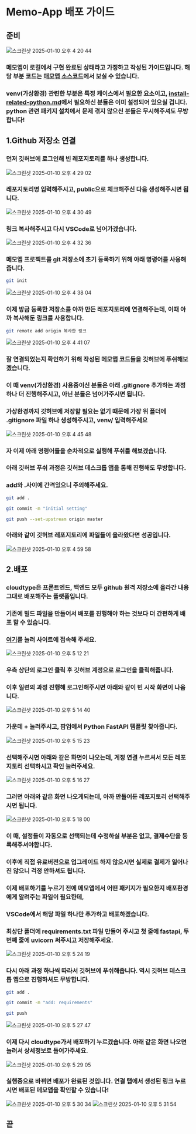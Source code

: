 # Memo-App 배포 가이드

## 준비

![스크린샷 2025-01-10 오후 4 20 44](https://github.com/user-attachments/assets/d7cbdd5f-5b8e-4f7c-8185-17bb04e5685a)

### 메모앱이 로컬에서 구현 완료된 상태라고 가정하고 작성된 가이드입니다. 해당 부분 코드는 [매모앱 소스코드](https://github.com/SuperCoding-Bootcamp/SuperCoding/tree/main/code/memo-app)에서 보실 수 있습니다.

### venv(가상환경) 관련한 부분은 특정 케이스에서 필요한 요소이고, [install-related-python.md](https://github.com/SuperCoding-Bootcamp/SuperCoding/blob/main/manual/install-related-python.md)에서 필요하신 분들은 이미 설정되어 있으실 겁니다. python 관련 패키지 설치에서 문제 겪지 않으신 분들은 무시해주셔도 무방합니다!

## 1.Github 저장소 연결

### 먼저 깃허브에 로그인해 빈 레포지토리를 하나 생성합니다.

![스크린샷 2025-01-10 오후 4 29 02](https://github.com/user-attachments/assets/b462dbee-7054-4e0f-9822-aa7bb419b912)

### 레포지토리명 입력해주시고, public으로 체크해주신 다음 생성해주시면 됩니다.

![스크린샷 2025-01-10 오후 4 30 49](https://github.com/user-attachments/assets/dc292c15-6252-4b09-8fee-a6e38f46b0ae)

### 링크 복사해주시고 다시 VSCode로 넘어가겠습니다.

![스크린샷 2025-01-10 오후 4 32 36](https://github.com/user-attachments/assets/18d13b88-828c-4b38-8651-7aefce1be0cd)

### 메모앱 프로젝트를 git 저장소에 초기 등록하기 위해 아래 명령어를 사용해줍니다.

```bash
git init
```

![스크린샷 2025-01-10 오후 4 38 04](https://github.com/user-attachments/assets/f3d2ce94-784b-4c95-9292-f27b4a923bba)

### 이제 방금 등록한 저장소를 아까 만든 레포지토리에 연결해주는데, 이때 아까 복사해둔 링크를 사용합니다.

```bash
git remote add origin 복사한 링크
```

![스크린샷 2025-01-10 오후 4 41 07](https://github.com/user-attachments/assets/f157dfff-eab1-4ccd-aeaa-5c8903202602)

### 잘 연결되었는지 확인하기 위해 작성된 메모앱 코드들을 깃허브에 푸쉬해보겠습니다.

### 이 때 venv(가상환경) 사용중이신 분들은 아래 .gitignore 추가하는 과정 하나 더 진행해주시고, 아닌 분들은 넘어가주시면 됩니다.

### 가상환경까지 깃허브에 저장할 필요는 없기 때문에 가장 위 폴더에 .gitignore 파일 하나 생성해주시고, venv/ 입력해주세요

![스크린샷 2025-01-10 오후 4 45 48](https://github.com/user-attachments/assets/d3158a7d-afb4-4600-b18d-29c7f5dbecbd)

### 자 이제 아래 명령어들을 순차적으로 실행해 푸쉬를 해보겠습니다.

### 아래 깃허브 푸쉬 과정은 깃허브 데스크톱 앱을 통해 진행해도 무방합니다.

### add와 .사이에 간격있으니 주의해주세요.

```bash
git add .
```

```bash
git commit -m "initial setting"
```

```bash
git push --set-upstream origin master
```

### 아래와 같이 깃허브 레포지토리에 파일들이 올라왔다면 성공입니다.

![스크린샷 2025-01-10 오후 4 59 58](https://github.com/user-attachments/assets/ca8ff061-268e-4e6e-a202-8647c1fef7a2)

## 2.배포

### cloudtype은 프론트엔드, 백엔드 모두 github 원격 저장소에 올라간 내용 그대로 배포해주는 플랫폼입니다.

### 기존에 빌드 파일을 만들어서 배포를 진행해야 하는 것보다 더 간편하게 배포 할 수 있습니다.

### [여기](https://cloudtype.io/)를 눌러 사이트에 접속해 주세요.

![스크린샷 2025-01-10 오후 5 12 21](https://github.com/user-attachments/assets/5f382455-828b-47e3-99ce-0eb7ab7f8ce9)

### 우측 상단의 로그인 클릭 후 깃허브 계정으로 로그인을 클릭해줍니다.

### 이후 일련의 과정 진행해 로그인해주시면 아래와 같이 빈 시작 화면이 나옵니다.

![스크린샷 2025-01-10 오후 5 14 40](https://github.com/user-attachments/assets/6433e4fc-d55f-4e37-9480-9d4a706bc124)

### 가운데 + 눌러주시고, 팝업에서 Python FastAPI 템플릿 찾아줍니다.

![스크린샷 2025-01-10 오후 5 15 23](https://github.com/user-attachments/assets/73901d9b-a122-4775-98aa-075f574af747)

### 선택해주시면 아래와 같은 화면이 나오는데, 계정 연결 누르셔서 모든 레포지토리 선택하시고 확인 눌러주세요.

![스크린샷 2025-01-10 오후 5 16 27](https://github.com/user-attachments/assets/5e54459a-311b-4cab-bf93-565bb5cae076)

### 그러면 아래와 같은 화면 나오게되는데, 아까 만들어둔 레포지토리 선택해주시면 됩니다.

![스크린샷 2025-01-10 오후 5 18 00](https://github.com/user-attachments/assets/caf12f2d-b0b7-409a-811c-2cebb0753da7)

### 이 때, 설정들이 자동으로 선택되는데 수정하실 부분은 없고, 결제수단을 등록해주셔야합니다.

### 이후에 직접 유료버전으로 업그레이드 하지 않으시면 실제로 결제가 일어나진 않으니 걱정 안하셔도 됩니다.

### 이제 배포하기를 누르기 전에 메모앱에서 어떤 패키지가 필요한지 배포환경에게 알려주는 파일이 필요한데,

### VSCode에서 해당 파일 하나만 추가하고 배포하겠습니다.

### 최상단 폴더에 requirements.txt 파일 만들어 주시고 첫 줄에 fastapi, 두 번째 줄에 uvicorn 써주시고 저장해주세요.

![스크린샷 2025-01-10 오후 5 24 19](https://github.com/user-attachments/assets/659fc350-7c0c-4031-a0fb-7dfd41e9168f)

### 다시 아래 과정 하나씩 따라서 깃허브에 푸쉬해줍니다. 역시 깃허브 데스크톱 앱으로 진행하셔도 무방합니다.

```bash
git add .
```

```bash
git commit -m "add: requirements"
```

```bash
git push
```

![스크린샷 2025-01-10 오후 5 27 47](https://github.com/user-attachments/assets/5e2ccb17-f9c5-4302-a8c9-1f3404a88e7d)

### 이제 다시 cloudtype가서 배포하기 누르겠습니다. 아래 같은 화면 나오면 눌러서 상세정보로 들어가주세요.

![스크린샷 2025-01-10 오후 5 29 05](https://github.com/user-attachments/assets/b8692835-96ac-429d-b750-a59d2b2da305)

### 실행중으로 바뀌면 배포가 완료된 것입니다. 연결 탭에서 생성된 링크 누르시면 배포된 메모앱을 확인할 수 있습니다!

![스크린샷 2025-01-10 오후 5 30 34](https://github.com/user-attachments/assets/ad72953d-a935-4e2a-b55e-6d7f2de5c465)
![스크린샷 2025-01-10 오후 5 31 54](https://github.com/user-attachments/assets/ec1cb7b9-7ee3-4056-b713-f4928be771ca)

## 끝
